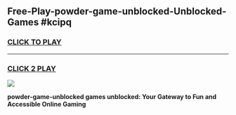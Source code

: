 
## Free-Play-powder-game-unblocked-Unblocked-Games #kcipq
<h3>
<a href="https://news.freeplayer.one?title=powder-game-unblocked&ref=8M">CLICK TO PLAY</a></h3>
<hr>

<h3>
<a href="https://news.freeplayer.one?title=powder-game-unblocked&ref=8M">CLICK 2 PLAY</a>
  
</h3>

<a href="https://news.freeplayer.one?title=powder-game-unblocked&ref=8M"><img src="https://clearcache.store/games.png"></a>


**powder-game-unblocked games unblocked: Your Gateway to Fun and Accessible Online Gaming**

